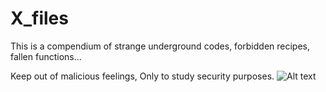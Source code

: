 # X_files
This is a compendium of strange underground codes, forbidden recipes, fallen functions...

Keep out of malicious feelings, Only to study security purposes.
![Alt text](https://github.com/CoolerVoid/X_files/blob/master/docs/img/XFiles.png)
